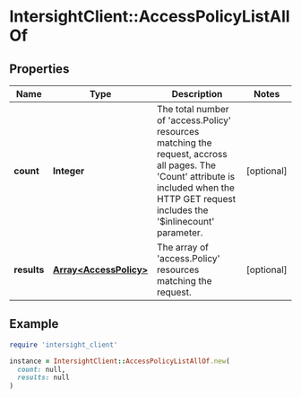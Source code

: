 # IntersightClient::AccessPolicyListAllOf

## Properties

| Name | Type | Description | Notes |
| ---- | ---- | ----------- | ----- |
| **count** | **Integer** | The total number of &#39;access.Policy&#39; resources matching the request, accross all pages. The &#39;Count&#39; attribute is included when the HTTP GET request includes the &#39;$inlinecount&#39; parameter. | [optional] |
| **results** | [**Array&lt;AccessPolicy&gt;**](AccessPolicy.md) | The array of &#39;access.Policy&#39; resources matching the request. | [optional] |

## Example

```ruby
require 'intersight_client'

instance = IntersightClient::AccessPolicyListAllOf.new(
  count: null,
  results: null
)
```

